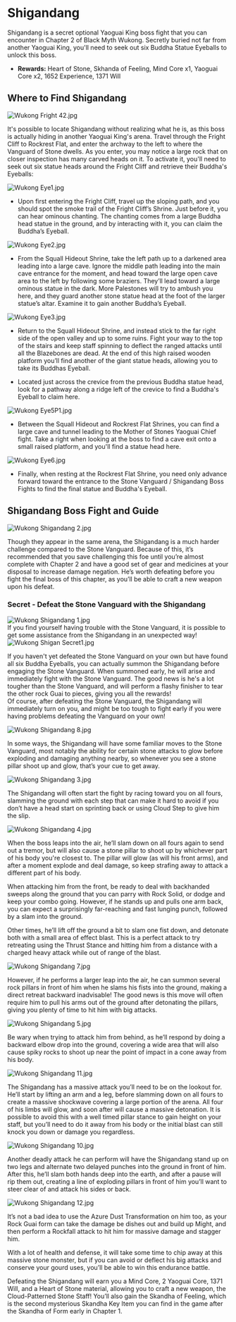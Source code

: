 # Shigandang

Shigandang is a secret optional Yaoguai King boss fight that you can encounter in Chapter 2 of Black Myth Wukong. Secretly buried not far from another Yaoguai King, you'll need to seek out six Buddha Statue Eyeballs to unlock this boss. 

  * **Rewards:** Heart of Stone, Skhanda of Feeling, Mind Core x1, Yaoguai Core x2, 1652 Experience, 1371 Will

## Where to Find Shigandang

![Wukong Fright 42.jpg](https://oyster.ignimgs.com/mediawiki/apis.ign.com/black-myth-wukong/c/cb/Wukong_Fright_42.jpg)

It's possible to locate Shigandang without realizing what he is, as this boss is actually hiding in another Yaoguai King's arena. Travel through the Fright Cliff to Rockrest Flat, and enter the archway to the left to where the Vanguard of Stone dwells. As you enter, you may notice a large rock that on closer inspection has many carved heads on it. To activate it, you'll need to seek out six statue heads around the Fright Cliff and retrieve their Buddha's Eyeballs: 

![Wukong Eye1.jpg](https://oyster.ignimgs.com/mediawiki/apis.ign.com/black-myth-wukong/2/28/Wukong_Eye1.jpg)

  * Upon first entering the Fright Cliff, travel up the sloping path, and you should spot the smoke trail of the Fright Cliff’s Shrine. Just before it, you can hear ominous chanting. The chanting comes from a large Buddha head statue in the ground, and by interacting with it, you can claim the Buddha’s Eyeball.

![Wukong Eye2.jpg](https://oyster.ignimgs.com/mediawiki/apis.ign.com/black-myth-wukong/d/df/Wukong_Eye2.jpg)

  * From the Squall Hideout Shrine, take the left path up to a darkened area leading into a large cave. Ignore the middle path leading into the main cave entrance for the moment, and head toward the large open cave area to the left by following some braziers. They’ll lead toward a large ominous statue in the dark. More Palestones will try to ambush you here, and they guard another stone statue head at the foot of the larger statue’s altar. Examine it to gain another Buddha’s Eyeball.

![Wukong Eye3.jpg](https://oyster.ignimgs.com/mediawiki/apis.ign.com/black-myth-wukong/a/a5/Wukong_Eye3.jpg)

  * Return to the Squall Hideout Shrine, and instead stick to the far right side of the open valley and up to some ruins. Fight your way to the top of the stairs and keep staff spinning to deflect the ranged attacks until all the Blazebones are dead. At the end of this high raised wooden platform you’ll find another of the giant statue heads, allowing you to take its Buddhas Eyeball.

  * Located just across the crevice from the previous Buddha statue head, look for a pathway along a ridge left of the crevice to find a Buddha's Eyeball to claim here.

![Wukong Eye5P1.jpg](https://oyster.ignimgs.com/mediawiki/apis.ign.com/black-myth-wukong/0/09/Wukong_Eye5P1.jpg)

  * Between the Squall Hideout and Rockrest Flat Shrines, you can find a large cave and tunnel leading to the Mother of Stones Yaoguai Chief fight. Take a right when looking at the boss to find a cave exit onto a small raised platform, and you'll find a statue head here.

![Wukong Eye6.jpg](https://oyster.ignimgs.com/mediawiki/apis.ign.com/black-myth-wukong/e/e8/Wukong_Eye6.jpg)

  * Finally, when resting at the Rockrest Flat Shrine, you need only advance forward toward the entrance to the Stone Vanguard / Shigandang Boss Fights to find the final statue and Buddha's Eyeball.

## Shigandang Boss Fight and Guide

![Wukong Shigandang 2.jpg](https://oyster.ignimgs.com/mediawiki/apis.ign.com/black-myth-wukong/6/60/Wukong_Shigandang_2.jpg)

Though they appear in the same arena, the Shigandang is a much harder challenge compared to the Stone Vanguard. Because of this, it’s recommended that you save challenging this foe until you’re almost complete with Chapter 2 and have a good set of gear and medicines at your disposal to increase damage negation. He’s worth defeating before you fight the final boss of this chapter, as you’ll be able to craft a new weapon upon his defeat. 

### Secret - Defeat the Stone Vanguard with the Shigandang

![Wukong Shigandang 1.jpg](https://oyster.ignimgs.com/mediawiki/apis.ign.com/black-myth-wukong/e/eb/Wukong_Shigandang_1.jpg)  
If you find yourself having trouble with the Stone Vanguard, it is possible to get some assistance from the Shigandang in an unexpected way!  
![Wukong Shigan Secret1.jpg](https://oyster.ignimgs.com/mediawiki/apis.ign.com/black-myth-wukong/4/49/Wukong_Shigan_Secret1.jpg)

If you haven't yet defeated the Stone Vanguard on your own but have found all six Buddha Eyeballs, you can actually summon the Shigandang before engaging the Stone Vanguard. When summoned early, he will arise and immediately fight with the Stone Vanguard. The good news is he's a lot tougher than the Stone Vanguard, and will perform a flashy finisher to tear the other rock Guai to pieces, giving you all the rewards!  
Of course, after defeating the Stone Vanguard, the Shigandang will immediately turn on you, and might be too tough to fight early if you were having problems defeating the Vanguard on your own! 

![Wukong Shigandang 8.jpg](https://oyster.ignimgs.com/mediawiki/apis.ign.com/black-myth-wukong/6/62/Wukong_Shigandang_8.jpg)

In some ways, the Shigandang will have some familiar moves to the Stone Vanguard, most notably the ability for certain stone attacks to glow before exploding and damaging anything nearby, so whenever you see a stone pillar shoot up and glow, that’s your cue to get away. 

![Wukong Shigandang 3.jpg](https://oyster.ignimgs.com/mediawiki/apis.ign.com/black-myth-wukong/6/62/Wukong_Shigandang_3.jpg)

The Shigandang will often start the fight by racing toward you on all fours, slamming the ground with each step that can make it hard to avoid if you don’t have a head start on sprinting back or using Cloud Step to give him the slip. 

![Wukong Shigandang 4.jpg](https://oyster.ignimgs.com/mediawiki/apis.ign.com/black-myth-wukong/3/3b/Wukong_Shigandang_4.jpg)

When the boss leaps into the air, he’ll slam down on all fours again to send out a tremor, but will also cause a stone pillar to shoot up by whichever part of his body you're closest to. The pillar will glow (as will his front arms), and after a moment explode and deal damage, so keep strafing away to attack a different part of his body. 

When attacking him from the front, be ready to deal with backhanded sweeps along the ground that you can parry with Rock Solid, or dodge and keep your combo going. However, if he stands up and pulls one arm back, you can expect a surprisingly far-reaching and fast lunging punch, followed by a slam into the ground. 

Other times, he’ll lift off the ground a bit to slam one fist down, and detonate both with a small area of effect blast. This is a perfect attack to try retreating using the Thrust Stance and hitting him from a distance with a charged heavy attack while out of range of the blast. 

![Wukong Shigandang 7.jpg](https://oyster.ignimgs.com/mediawiki/apis.ign.com/black-myth-wukong/f/f5/Wukong_Shigandang_7.jpg)

However, if he performs a larger leap into the air, he can summon several rock pillars in front of him when he slams his fists into the ground, making a direct retreat backward inadvisable! The good news is this move will often require him to pull his arms out of the ground after detonating the pillars, giving you plenty of time to hit him with big attacks. 

![Wukong Shigandang 5.jpg](https://oyster.ignimgs.com/mediawiki/apis.ign.com/black-myth-wukong/2/25/Wukong_Shigandang_5.jpg)

Be wary when trying to attack him from behind, as he’ll respond by doing a backward elbow drop into the ground, covering a wide area that will also cause spiky rocks to shoot up near the point of impact in a cone away from his body. 

![Wukong Shigandang 11.jpg](https://oyster.ignimgs.com/mediawiki/apis.ign.com/black-myth-wukong/c/c5/Wukong_Shigandang_11.jpg)

The Shigandang has a massive attack you’ll need to be on the lookout for. He’ll start by lifting an arm and a leg, before slamming down on all fours to create a massive shockwave covering a large portion of the arena. All four of his limbs will glow, and soon after will cause a massive detonation. It is possible to avoid this with a well timed pillar stance to gain height on your staff, but you’ll need to do it away from his body or the initial blast can still knock you down or damage you regardless. 

![Wukong Shigandang 10.jpg](https://oyster.ignimgs.com/mediawiki/apis.ign.com/black-myth-wukong/a/ab/Wukong_Shigandang_10.jpg)

Another deadly attack he can perform will have the Shigandang stand up on two legs and alternate two delayed punches into the ground in front of him. After this, he’ll slam both hands deep into the earth, and after a pause will rip them out, creating a line of exploding pillars in front of him you’ll want to steer clear of and attack his sides or back. 

![Wukong Shigandang 12.jpg](https://oyster.ignimgs.com/mediawiki/apis.ign.com/black-myth-wukong/e/e6/Wukong_Shigandang_12.jpg)

It’s not a bad idea to use the Azure Dust Transformation on him too, as your Rock Guai form can take the damage be dishes out and build up Might, and then perform a Rockfall attack to hit him for massive damage and stagger him. 

With a lot of health and defense, it will take some time to chip away at this massive stone monster, but if you can avoid or deflect his big attacks and conserve your gourd uses, you’ll be able to win this endurance battle. 

Defeating the Shigandang will earn you a Mind Core, 2 Yaoguai Core, 1371 Will, and a Heart of Stone material, allowing you to craft a new weapon, the Cloud-Patterned Stone Staff! You’ll also gain the Skandha of Feeling, which is the second mysterious Skandha Key Item you can find in the game after the Skandha of Form early in Chapter 1. 
